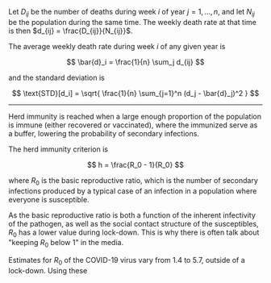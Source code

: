 Let $D_{ij}$ be the number of deaths during week $i$ of year $j = 1, \dots, n$, and let $N_{ij}$ be the population during the same time. The weekly death rate at that time is then $d_{ij} = \frac{D_{ij}}{N_{ij}}$.

The average weekly death rate during week $i$ of any given year is

$$
\bar{d}_i = \frac{1}{n} \sum_j d_{ij}
$$

and the standard deviation is

$$
\text{STD}[d_i] = \sqrt{ \frac{1}{n} \sum_{j=1}^n (d_j - \bar{d}_j)^2 }
$$

---

Herd immunity is reached when a large enough proportion of the population is immune (either recovered or vaccinated), where the immunized serve as a buffer, lowering the probability of secondary infections.

The herd immunity criterion is

$$
h = \frac{R_0 - 1}{R_0}
$$

where $R_0$ is the basic reproductive ratio, which is the number of secondary infections produced by a typical case of an infection in a population where everyone is susceptible.

As the basic reproductive ratio is both a function of the inherent infectivity of the pathogen, as well as the social contact structure of the susceptibles, $R_0$ has a lower value during lock-down. This is why there is often talk about "keeping $R_0$ below $1$" in the media.

Estimates for $R_0$ of the COVID-19 virus vary from $1.4$ to $5.7$, outside of a lock-down. Using these 
<!--stackedit_data:
eyJoaXN0b3J5IjpbMTgwNDczMDExMiwtMjMyMjQ4OTMyLDgyOD
E4NjMxMV19
-->